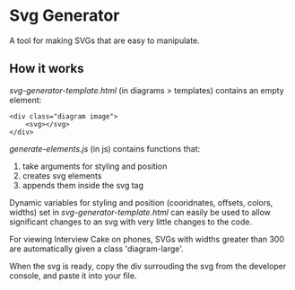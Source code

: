 # Svg Generator

A tool for making SVGs that are easy to manipulate.

## How it works

*svg-generator-template.html* (in diagrams > templates) contains an empty element:

	<div class="diagram image">
	    <svg></svg>
	</div>

*generate-elements.js* (in js) contains functions that:

1. take arguments for styling and position
1. creates svg elements
1. appends them inside the svg tag

Dynamic variables for styling and position (cooridnates, offsets, colors, widths) set in *svg-generator-template.html* can easily be used to allow significant changes to an svg with very little changes to the code.

For viewing Interview Cake on phones, SVGs with widths greater than 300 are automatically given a class 'diagram-large'.

When the svg is ready, copy the div surrouding the svg from the developer console, and paste it into your file.